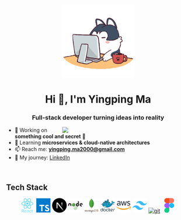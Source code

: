 <div align="center">
  <img src="https://raw.githubusercontent.com/YingpMa/YingpMa/main/angry-2498_256.gif" width="200">
  
  # Hi 👋, I'm Yingping Ma
  ### Full-stack developer turning ideas into reality
</div>

<img align="right" src="https://media.giphy.com/media/RkX2zcpO79EAf82ESl/giphy.gif?cid=790b7611exmb42eg6uh5vj5dy1mwz7t1d058vjo1g4ceun8e&ep=v1_stickers_search&rid=giphy.gif&ct=s" width="350">

- 🔭 Working on **something cool and secret** 🤫
- 🌱 Learning **microservices & cloud-native architectures**
- 📫 Reach me: **yingping.ma2000@gmail.com**
- 📄 My journey: [LinkedIn](https://www.linkedin.com/in/yingping-ma/)

<br clear="right">

## Tech Stack

<div align="center">
  <a href="https://reactjs.org/" target="_blank"><img src="https://raw.githubusercontent.com/devicons/devicon/master/icons/react/react-original-wordmark.svg" alt="react" width="40" height="40"/></a>
  <a href="https://www.typescriptlang.org/" target="_blank"><img src="https://raw.githubusercontent.com/devicons/devicon/master/icons/typescript/typescript-original.svg" alt="typescript" width="40" height="40"/></a>
  <a href="https://nextjs.org/" target="_blank"><img src="https://raw.githubusercontent.com/devicons/devicon/master/icons/nextjs/nextjs-original.svg" alt="nextjs" width="40" height="40"/></a>
  <a href="https://nodejs.org" target="_blank"><img src="https://raw.githubusercontent.com/devicons/devicon/master/icons/nodejs/nodejs-original-wordmark.svg" alt="nodejs" width="40" height="40"/></a>
  <a href="https://www.mongodb.com/" target="_blank"><img src="https://raw.githubusercontent.com/devicons/devicon/master/icons/mongodb/mongodb-original-wordmark.svg" alt="mongodb" width="40" height="40"/></a>
  <a href="https://www.docker.com/" target="_blank"><img src="https://raw.githubusercontent.com/devicons/devicon/master/icons/docker/docker-original-wordmark.svg" alt="docker" width="40" height="40"/></a>
  <a href="https://aws.amazon.com/" target="_blank"><img src="https://raw.githubusercontent.com/devicons/devicon/master/icons/amazonwebservices/amazonwebservices-original-wordmark.svg" alt="aws" width="40" height="40"/></a>
  <a href="https://tailwindcss.com/" target="_blank"><img src="https://raw.githubusercontent.com/devicons/devicon/master/icons/tailwindcss/tailwindcss-plain.svg" alt="tailwind" width="40" height="40"/></a>
  <a href="https://git-scm.com/" target="_blank"><img src="https://www.vectorlogo.zone/logos/git-scm/git-scm-icon.svg" alt="git" width="40" height="40"/></a>
  <a href="https://www.figma.com/" target="_blank"><img src="https://raw.githubusercontent.com/devicons/devicon/master/icons/figma/figma-original.svg" alt="figma" width="40" height="40"/></a>
</div>


